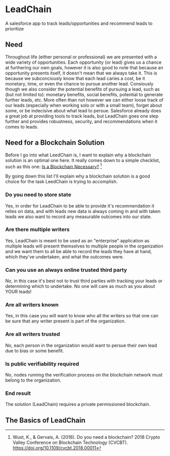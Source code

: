 # LeadChain
A salesforce app to track leads/opportunities and recommend leads to prioritize

## Need
Throughout life (either personal or professional) we are presented with a wide variety of opportunities.
Each opportunity (or lead) gives us a chance at furthering our own goals, however it is also good to note that
because an opportunity presents itself, it doesn't mean that we always take it. This is because we subconciously
know that each lead caries a cost, be it monetary, time, or even the chance to pursue another lead. Consiously 
though we also consider the potential benefits of pursuing a lead, such as (but not limited to): monetary benefits,
social benefits, potential to generate further leads, etc. More often than not however we can either loose track of
our leads (especially when working solo or with a small team), forget about some, or be indecisive about what lead
to persue. Salesforce already does a great job at providing tools to track leads, but LeadChain goes one step further
and provides robustness, security, and recommendations when it comes to leads.

## Need for a Blockchain Solution
Before I go into what LeedChain is, I want to explain why a blockchain solution is an optimal one here.
It really comes down to a simple checklist, such as this one:
[Is a Blockchain Necessary?](https://github.com/NathanielKBlan/blockchain-developer-bootcamp-final-project/blob/main/readme-resources/poc/blockchain-checklist.png?raw=true) [^1]

By going down this list I'll explain why a blockchain solution is a good choice for the task LeedChain is trying to accomplish.

### Do you need to store state
Yes, in order for LeadChain to be able to provide it's recommendation it relies on data, and with leads new data is always coming in
and with taken leads we also want to record any measurable outcomes into our state.

### Are there multiple writers
Yes, LeadChain is meant to be used as an "enterprise" application as multiple leads will present themselves to multiple people
in the organization and we want them to all be able to record the leads they have at hand, which they've undertaken, and what
the outcomes were.

### Can you use an always online trusted third party
No, in this case it's best not to trust third parties with tracking your leads or determining which to undertake. No one will care
as much as you about YOUR leads!

### Are all writers known
Yes, in this case you will want to know who all the writers so that one can be sure that any writer present is part of the organization.

### Are all writers trusted
No, each person in the organization would want to persue their own lead due to bias or some benefit.

### Is public verifiability required
No, nodes running the verification process on the blockchain network must belong to the organization.

### End result
The solution (LeadChain) requires a private permissioned blockchain.

## The Basics of LeadChain



[^1]: Wust, K., &amp; Gervais, A. (2018). Do you need a blockchain? 2018 Crypto Valley Conference on Blockchain Technology (CVCBT). https://doi.org/10.1109/cvcbt.2018.00011 
